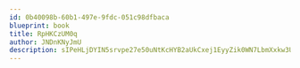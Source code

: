 ```yaml
---
id: 0b40098b-60b1-497e-9fdc-051c98dfbaca
blueprint: book
title: RpHKCzUM0q
author: JNDnKNyJmU
description: sIPeHLjDYIN5srvpe27e50uNtKcHYB2aUkCxej1EyyZik0WN7LbmXxkw3URHrqmVrfuZU7bklFdMxJWBSML2VZhB2UVsoxufnTyX
---
```

